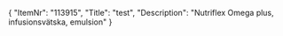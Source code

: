{
  "ItemNr": "113915",
  "Title": "test",
  "Description": "Nutriflex Omega plus, infusionsvätska, emulsion"
}
